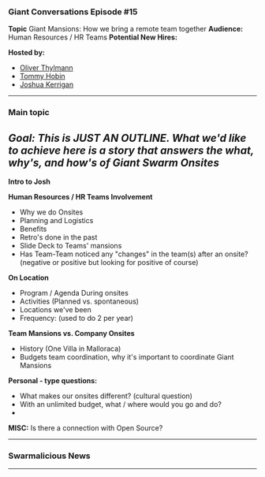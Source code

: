 ### Giant Conversations Episode #15

**Topic** Giant Mansions: How we bring a remote team together 
**Audience:** Human Resources / HR Teams
**Potential New Hires:** 

**Hosted by:** 

* [Oliver Thylmann](https://twitter.com/othylmann)
* [Tommy Hobin](https://twitter.com/tommyhobin)
* [Joshua Kerrigan](https://www.linkedin.com/in/joshua-olson-kerrigan-51930b125/)

------------------------------------------------------------------------------------------------------------------------------
### Main topic

## _Goal: This is JUST AN OUTLINE. What we'd like to achieve here is a story that answers the what, why's, and how's of Giant Swarm Onsites_

**Intro to Josh**

**Human Resources / HR Teams Involvement**
- Why we do Onsites
- Planning and Logistics 
- Benefits
- Retro's done in the past
- Slide Deck to Teams' mansions
- Has Team-Team noticed any "changes" in the team(s) after an onsite? (negative or positive but looking for positive of course)

**On Location**
- Program / Agenda During onsites
- Activities (Planned vs. spontaneous)
- Locations we've been
- Frequency: (used to do 2 per year)

**Team Mansions vs. Company Onsites**
- History (One Villa in Malloraca)
- Budgets team coordination, why it's important to coordinate Giant Mansions

**Personal - type questions:**
- What makes our onsites different? (cultural question)
- With an unlimited budget, what / where would you go and do?
- 


**MISC:** Is there a connection with Open Source?








------------------------------------------------------------------------------------------------------------------------------

### Swarmalicious News 



------------------------------------------------------------------------------------------------------------------------------
